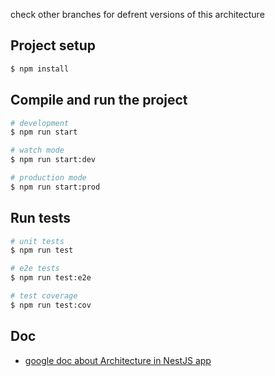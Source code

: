 check other branches for defrent versions of this architecture

## Project setup

```bash
$ npm install
```

## Compile and run the project

```bash
# development
$ npm run start

# watch mode
$ npm run start:dev

# production mode
$ npm run start:prod
```

## Run tests

```bash
# unit tests
$ npm run test

# e2e tests
$ npm run test:e2e

# test coverage
$ npm run test:cov
```

## Doc
- [google doc about Architecture in NestJS app](https://docs.google.com/document/d/1DWYTVC0u5Mwrpzry1eCa0uybJuItWF9c5b8NRiPOY7I/edit?usp=sharing)
